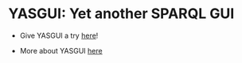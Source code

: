 YASGUI: Yet another SPARQL GUI
======

* Give YASGUI a try [here][1]!
* More about YASGUI [here][2]




  [1]: http://aers.data2semantics.org/yasgui
  [2]: http://laurensrietveld.nl/yasgui
